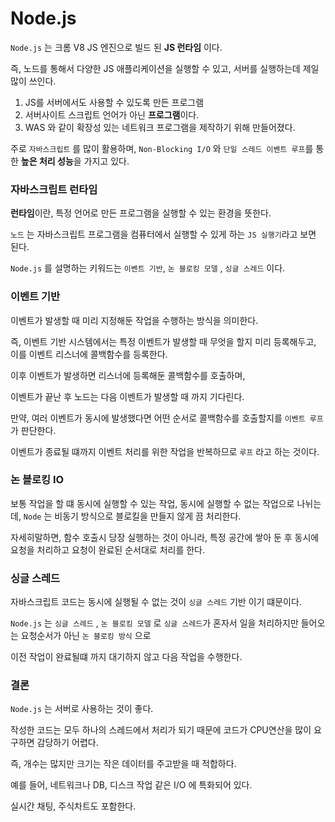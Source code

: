 # Node.js 

`Node.js` 는  크롬 V8 JS 엔진으로 빌드 된 **JS 런타임** 이다.

즉, 노드를 통해서 다양한 JS 애플리케이션을 실행할 수 있고, 서버를 실행하는데 제일 많이 쓰인다.

1. JS를 서버에서도 사용할 수 있도록 만든 프로그램
2. 서버사이트 스크립트 언어가 아닌 **프로그램**이다.
3. WAS 와 같이 확장성 있는 네트워크 프로그램을 제작하기 위해 만들어졌다.

주로 `자바스크립트` 를 많이 활용하며, `Non-Blocking I/O` 와 `단일 스레드 이벤트 루프`를 통한 **높은 처리 성능**을 가지고 있다.

### 자바스크립트 런타임

**런타임**이란, 특정 언어로 만든 프로그램을 실행할 수 있는 환경을 뜻한다.

`노드` 는 자바스크립트 프로그램을 컴퓨터에서 실행할 수 있게 하는 `JS 실행기`라고 보면 된다.

`Node.js` 를 설명하는 키워드는 `이벤트 기반`, `논 블로킹 모델` , `싱글 스레드` 이다.

### 이벤트 기반

이벤트가 발생할 때 미리 지정해둔 작업을 수행하는 방식을 의미한다.

즉, 이벤트 기반 시스템에서는 특정 이벤트가 발생할 때 무엇을 할지 미리 등록해두고, 이를 이벤트 리스너에 콜백함수를 등록한다.

이후 이벤트가 발생하면 리스너에 등록해둔 콜백함수를 호출하며,

이벤트가 끝난 후 노드는 다음 이벤트가 발생할 때 까지 기다린다.

만약, 여러 이벤트가 동시에 발생했다면 어떤 순서로 콜백함수를 호출할지를 `이벤트 루프` 가 판단한다. 

이벤트가 종료될 떄까지 이벤트 처리를 위한 작업을 반복하므로 `루프` 라고 하는 것이다.

### 논 블로킹 IO

보통 작업을 할 떄 동시에 실행할 수 있는 작업, 동시에 실행할 수 없는 작업으로 나뉘는데, `Node` 는 비동기 방식으로 블로킬을 만들지 않게 끔 처리한다.

자세히말하면, 함수 호출시 당장 실행하는 것이 아니라, 특정 공간에 쌓아 둔 후 동시에 요청을 처리하고 요청이 완료된 순서대로 처리를 한다.

### 싱글 스레드

자바스크립트 코드는 동시에 실행될 수 없는 것이 `싱글 스레드` 기반 이기 떄문이다.

`Node.js` 는 `싱글 스레드` , `논 블로킹 모델` 로 `싱글 스레드`가 혼자서 일을 처리하지만 들어오는 요청순서가 아닌 `논 블로킹 방식` 으로 

이전 작업이 완료될떄 까지 대기하지 않고 다음 작업을 수행한다.

### 결론

`Node.js` 는 서버로 사용하는 것이 좋다.

작성한 코드는 모두 하나의 스레드에서 처리가 되기 때문에 코드가 CPU연산을 많이 요구하면 감당하기 어렵다.

즉, 개수는 많지만 크기는 작은 데이터를 주고받을 때 적합하다.

예를 들어, 네트워크나 DB, 디스크 작업 같은 I/O 에 특화되어 있다.

실시간 채팅, 주식차트도 포함한다.
